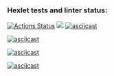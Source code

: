 ### Hexlet tests and linter status:
[![Actions Status](https://github.com/NevermoreKatana/python-project-49/workflows/hexlet-check/badge.svg)](https://github.com/NevermoreKatana/python-project-49/actions)
<a href="https://codeclimate.com/github/NevermoreKatana/python-project-49/maintainability"><img src="https://api.codeclimate.com/v1/badges/4517940bc5185bb713bc/maintainability" /></a>
[![asciicast](https://asciinema.org/a/1jWbJf3CtATV6J83wMZ9yNtRr.svg)](https://asciinema.org/a/1jWbJf3CtATV6J83wMZ9yNtRr)

[![asciicast](https://asciinema.org/a/1jWbJf3CtATV6J83wMZ9yNtRr.svg)](https://asciinema.org/a/nPyJQegmeADdVpjXUpqmQ3eSk)

[![asciicast](https://asciinema.org/a/Hp2Y5GbePcktTveSaPyxCLXOK.svg)](https://asciinema.org/a/Hp2Y5GbePcktTveSaPyxCLXOK)

[![asciicast](https://asciinema.org/a/Hp2Y5GbePcktTveSaPyxCLXOK.svg)](https://asciinema.org/a/eKs7SF06idIsbkV5dFJuJ56Hh)

